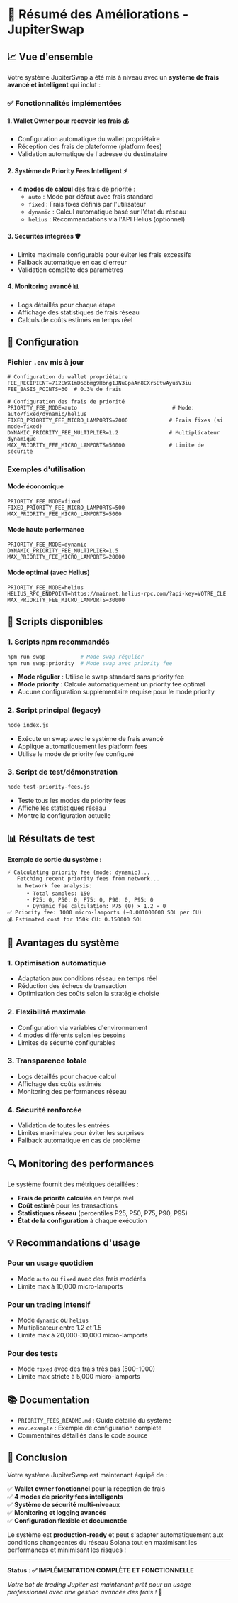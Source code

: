 # 🚀 Résumé des Améliorations - JupiterSwap

## 📈 Vue d'ensemble

Votre système JupiterSwap a été mis à niveau avec un **système de frais avancé et intelligent** qui inclut :

### ✅ Fonctionnalités implémentées

#### 1. **Wallet Owner pour recevoir les frais** 💰
- Configuration automatique du wallet propriétaire
- Réception des frais de plateforme (platform fees)
- Validation automatique de l'adresse du destinataire

#### 2. **Système de Priority Fees Intelligent** ⚡
- **4 modes de calcul** des frais de priorité :
  - `auto` : Mode par défaut avec frais standard
  - `fixed` : Frais fixes définis par l'utilisateur
  - `dynamic` : Calcul automatique basé sur l'état du réseau
  - `helius` : Recommandations via l'API Helius (optionnel)

#### 3. **Sécurités intégrées** 🛡️
- Limite maximale configurable pour éviter les frais excessifs
- Fallback automatique en cas d'erreur
- Validation complète des paramètres

#### 4. **Monitoring avancé** 📊
- Logs détaillés pour chaque étape
- Affichage des statistiques de frais réseau
- Calculs de coûts estimés en temps réel

## 🔧 Configuration

### Fichier `.env` mis à jour

```env
# Configuration du wallet propriétaire
FEE_RECIPIENT=712EWX1mD68bmg9Hbng1JNuGpaAn8CXr5EtwAyusV3iu
FEE_BASIS_POINTS=30  # 0.3% de frais

# Configuration des frais de priorité
PRIORITY_FEE_MODE=auto                              # Mode: auto/fixed/dynamic/helius
FIXED_PRIORITY_FEE_MICRO_LAMPORTS=2000             # Frais fixes (si mode=fixed)
DYNAMIC_PRIORITY_FEE_MULTIPLIER=1.2                # Multiplicateur dynamique
MAX_PRIORITY_FEE_MICRO_LAMPORTS=50000              # Limite de sécurité
```

### Exemples d'utilisation

#### Mode économique
```env
PRIORITY_FEE_MODE=fixed
FIXED_PRIORITY_FEE_MICRO_LAMPORTS=500
MAX_PRIORITY_FEE_MICRO_LAMPORTS=5000
```

#### Mode haute performance
```env
PRIORITY_FEE_MODE=dynamic
DYNAMIC_PRIORITY_FEE_MULTIPLIER=1.5
MAX_PRIORITY_FEE_MICRO_LAMPORTS=20000
```

#### Mode optimal (avec Helius)
```env
PRIORITY_FEE_MODE=helius
HELIUS_RPC_ENDPOINT=https://mainnet.helius-rpc.com/?api-key=VOTRE_CLE
MAX_PRIORITY_FEE_MICRO_LAMPORTS=30000
```

## 📱 Scripts disponibles

### 1. Scripts npm recommandés
```bash
npm run swap           # Mode swap régulier
npm run swap:priority  # Mode swap avec priority fee
```
- **Mode régulier** : Utilise le swap standard sans priority fee
- **Mode priority** : Calcule automatiquement un priority fee optimal
- Aucune configuration supplémentaire requise pour le mode priority

### 2. Script principal (legacy)
```bash
node index.js
```
- Exécute un swap avec le système de frais avancé
- Applique automatiquement les platform fees
- Utilise le mode de priority fee configuré

### 3. Script de test/démonstration
```bash
node test-priority-fees.js
```
- Teste tous les modes de priority fees
- Affiche les statistiques réseau
- Montre la configuration actuelle

## 📊 Résultats de test

**Exemple de sortie du système :**

```
⚡ Calculating priority fee (mode: dynamic)...
   Fetching recent priority fees from network...
   📊 Network fee analysis:
      • Total samples: 150
      • P25: 0, P50: 0, P75: 0, P90: 0, P95: 0
      • Dynamic fee calculation: P75 (0) × 1.2 = 0
✅ Priority fee: 1000 micro-lamports (~0.001000000 SOL per CU)
💰 Estimated cost for 150k CU: 0.150000 SOL
```

## 🎯 Avantages du système

### 1. **Optimisation automatique**
- Adaptation aux conditions réseau en temps réel
- Réduction des échecs de transaction
- Optimisation des coûts selon la stratégie choisie

### 2. **Flexibilité maximale**
- Configuration via variables d'environnement
- 4 modes différents selon les besoins
- Limites de sécurité configurables

### 3. **Transparence totale**
- Logs détaillés pour chaque calcul
- Affichage des coûts estimés
- Monitoring des performances réseau

### 4. **Sécurité renforcée**
- Validation de toutes les entrées
- Limites maximales pour éviter les surprises
- Fallback automatique en cas de problème

## 🔍 Monitoring des performances

Le système fournit des métriques détaillées :

- **Frais de priorité calculés** en temps réel
- **Coût estimé** pour les transactions
- **Statistiques réseau** (percentiles P25, P50, P75, P90, P95)
- **État de la configuration** à chaque exécution

## 💡 Recommandations d'usage

### Pour un usage quotidien
- Mode `auto` ou `fixed` avec des frais modérés
- Limite max à 10,000 micro-lamports

### Pour un trading intensif
- Mode `dynamic` ou `helius`
- Multiplicateur entre 1.2 et 1.5
- Limite max à 20,000-30,000 micro-lamports

### Pour des tests
- Mode `fixed` avec des frais très bas (500-1000)
- Limite max stricte à 5,000 micro-lamports

## 📚 Documentation

- `PRIORITY_FEES_README.md` : Guide détaillé du système
- `env.example` : Exemple de configuration complète
- Commentaires détaillés dans le code source

## 🎉 Conclusion

Votre système JupiterSwap est maintenant équipé de :

✅ **Wallet owner fonctionnel** pour la réception de frais  
✅ **4 modes de priority fees intelligents**  
✅ **Système de sécurité multi-niveaux**  
✅ **Monitoring et logging avancés**  
✅ **Configuration flexible et documentée**  

Le système est **production-ready** et peut s'adapter automatiquement aux conditions changeantes du réseau Solana tout en maximisant les performances et minimisant les risques !

---

**Status : ✅ IMPLÉMENTATION COMPLÈTE ET FONCTIONNELLE** 

*Votre bot de trading Jupiter est maintenant prêt pour un usage professionnel avec une gestion avancée des frais !* 🚀
